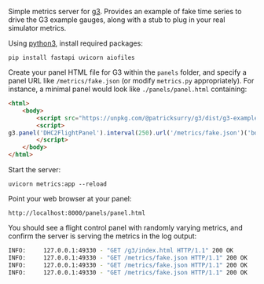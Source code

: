 Simple metrics server for [g3](https://github.com/patricksurry/g3).
Provides an example of fake time series to drive the G3 example gauges,
along with a stub to plug in your real simulator metrics.

Using [python3](https://www.python.org/downloads/), install required packages:

    pip install fastapi uvicorn aiofiles

Create your panel HTML file for G3 within the `panels` folder,
and specify a panel URL like `/metrics/fake.json` (or modify `metrics.py` appropriately).
For instance, a minimal panel would look like `./panels/panel.html` containing:

```html
<html>
    <body>
        <script src="https://unpkg.com/@patricksurry/g3/dist/g3-examples.min.js"></script>
        <script>
g3.panel('DHC2FlightPanel').interval(250).url('/metrics/fake.json')('body');
        </script>
    </body>
</html>
```

Start the server:

    uvicorn metrics:app --reload

Point your web browser at your panel:

    http://localhost:8000/panels/panel.html

You should see a flight control panel with randomly varying metrics,
and confirm the server is serving the metrics in the log output:

```sh
INFO:     127.0.0.1:49330 - "GET /g3/index.html HTTP/1.1" 200 OK
INFO:     127.0.0.1:49330 - "GET /metrics/fake.json HTTP/1.1" 200 OK
INFO:     127.0.0.1:49330 - "GET /metrics/fake.json HTTP/1.1" 200 OK
INFO:     127.0.0.1:49330 - "GET /metrics/fake.json HTTP/1.1" 200 OK
```
